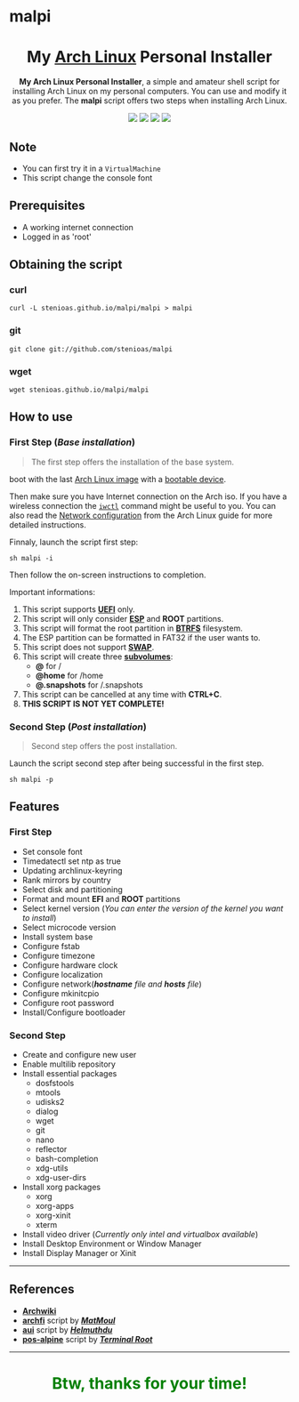 # malpi

<h1 align="center">
  My <a href=https://www.archlinux.org/>Arch Linux</a> Personal Installer
</h1>
<p align="center"><strong>My Arch Linux Personal Installer</strong>, a simple and amateur shell script for installing Arch Linux on my personal computers. You can use and modify it as you prefer. The <strong>malpi</strong> script offers two steps when installing Arch Linux.</p>

<p align="center">
  <img src="https://img.shields.io/badge/Maintained%3F-Yes-green?style=for-the-badge">
  <img src="https://img.shields.io/github/license/stenioas/malpi?style=for-the-badge">
  <img src="https://img.shields.io/github/issues/stenioas/malpi?color=violet&style=for-the-badge">
  <img src="https://img.shields.io/github/stars/stenioas/malpi?style=for-the-badge">
</p>

## Note
* You can first try it in a `VirtualMachine`
* This script change the console font

## Prerequisites

- A working internet connection
- Logged in as 'root'

## Obtaining the script

### curl
	curl -L stenioas.github.io/malpi/malpi > malpi

### git
	git clone git://github.com/stenioas/malpi

### wget
	wget stenioas.github.io/malpi/malpi

## How to use

### First Step (*Base installation*) ###

> The first step offers the installation of the base system.

boot with the last [Arch Linux image](https://www.archlinux.org/download/) with a [bootable device](https://wiki.archlinux.org/index.php/USB_flash_installation_media).

Then make sure you have Internet connection on the Arch iso. If you have a wireless connection the [`iwctl`](https://wiki.archlinux.org/index.php/Iwd#iwctl) command might be useful to you. You can also read the [Network configuration](https://wiki.archlinux.org/index.php/Network_configuration) from the Arch Linux guide for more detailed instructions.

Finnaly, launch the script first step:

    sh malpi -i

Then follow the on-screen instructions to completion.

Important informations:

1. This script supports [**UEFI**](https://wiki.archlinux.org/index.php/Unified_Extensible_Firmware_Interface) only.
2. This script will only consider [**ESP**](https://wiki.archlinux.org/index.php/EFI_system_partition) and **ROOT** partitions.
3. This script will format the root partition in [**BTRFS**](https://wiki.archlinux.org/index.php/btrfs) filesystem.
4. The ESP partition can be formatted in FAT32 if the user wants to.
5. This script does not support [**SWAP**](https://wiki.archlinux.org/index.php/swap).
6. This script will create three [**subvolumes**](https://wiki.archlinux.org/index.php/btrfs#Subvolumes "subvolumes"):
	- **@** for /
	- **@home** for /home
	- **@.snapshots** for /.snapshots
7. This script can be cancelled at any time with **CTRL+C**.
8. **THIS SCRIPT IS NOT YET COMPLETE!**

### Second Step (*Post installation*) ###

> Second step offers the post installation.

Launch the script second step after being successful in the first step.

	sh malpi -p

## Features
### First Step
- Set console font
- Timedatectl set ntp as true
- Updating archlinux-keyring
- Rank mirrors by country
- Select disk and partitioning
- Format and mount **EFI** and **ROOT** partitions
- Select kernel version (*You can enter the version of the kernel you want to install*)
- Select microcode version
- Install system base
- Configure fstab
- Configure timezone
- Configure hardware clock
- Configure localization
- Configure network(***hostname** file and **hosts** file*)
- Configure mkinitcpio
- Configure root password
- Install/Configure bootloader

### Second Step
- Create and configure new user
- Enable multilib repository
- Install essential packages
	- dosfstools
	- mtools
	- udisks2
	- dialog
	- wget
	- git
	- nano
	- reflector
	- bash-completion
	- xdg-utils
	- xdg-user-dirs
- Install xorg packages
	- xorg
	- xorg-apps
	- xorg-xinit
	- xterm
- Install video driver (*Currently only intel and virtualbox available*)
- Install Desktop Environment or Window Manager
- Install Display Manager or Xinit

---

## References ##

- [**Archwiki**](https://wiki.archlinux.org/)
- [**archfi**](https://github.com/MatMoul/archfi) script by [***MatMoul***](https://github.com/MatMoul)
- [**aui**](https://github.com/helmuthdu/aui) script by [***Helmuthdu***](https://github.com/helmuthdu)
- [**pos-alpine**](https://terminalroot.com.br/2019/12/alpine-linux-com-awesomewm-nao-recomendado-para-usuarios-nutella.html) script by [***Terminal Root***](https://terminalroot.com.br/)

---
<h1 align="center" style="color:green">Btw, thanks for your time!</h1>